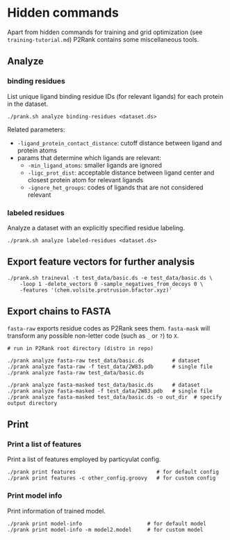 
# Hidden commands

Apart from hidden commands for training and grid optimization (see `training-tutorial.md`) P2Rank contains some miscellaneous tools. 

## Analyze

### binding residues
List unique ligand binding residue IDs (for relevant ligands) for each protein in the dataset.
~~~
./prank.sh analyze binding-residues <dataset.ds>
~~~
Related parameters:
- `-ligand_protein_contact_distance`: cutoff distance between ligand and protein atoms
- params that determine which ligands are relevant:  
  - `-min_ligand_atoms`: smaller ligands are ignored
  - `-ligc_prot_dist`: acceptable distance between ligand center and closest protein atom for relevant ligands
  - `-ignore_het_groups`: codes of ligands that are not considered relevant


### labeled residues
Analyze a dataset with an explicitly specified residue labeling.
~~~
./prank.sh analyze labeled-residues <dataset.ds>
~~~


## Export feature vectors for further analysis

~~~
./prank.sh traineval -t test_data/basic.ds -e test_data/basic.ds \
    -loop 1 -delete_vectors 0 -sample_negatives_from_decoys 0 \
    -features '(chem.volsite.protrusion.bfactor.xyz)'
~~~


## Export chains to FASTA
                           
`fasta-raw` exports residue codes as P2Rank sees them.
`fasta-mask` will transform any possible non-letter code (such as `_` or `?`) to `X`.

~~~
# run in P2Rank root directory (distro in repo)

./prank analyze fasta-raw test_data/basic.ds         # dataset
./prank analyze fasta-raw -f test_data/2W83.pdb      # single file
./prank analyze fasta-raw test_data/basic.ds 

./prank analyze fasta-masked test_data/basic.ds      # dataset
./prank analyze fasta-masked -f test_data/2W83.pdb   # single file
./prank analyze fasta-masked test_data/basic.ds -o out_dir  # specify output directory
~~~

## Print
            

### Print a list of features

Print a list of features employed by particyulat config.

~~~
./prank print features                          # for default config
./prank print features -c other_config.groovy   # for custom config
~~~

### Print model info

Print information of trained model.

~~~
./prank print model-info                     # for default model
./prank print model-info -m model2.model     # for custom model
~~~